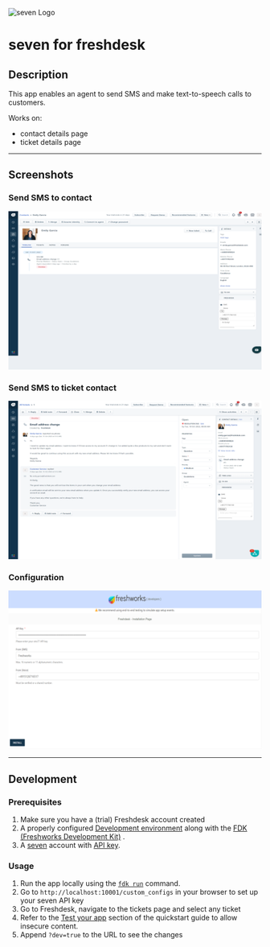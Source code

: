 ![](https://www.seven.io/wp-content/uploads/Logo.svg "seven Logo")

# seven for freshdesk

## Description

This app enables an agent to send SMS and make text-to-speech calls to customers.

Works on:

- contact details page
- ticket details page

***

## Screenshots

### Send SMS to contact

![](screenshots/contact_details.png "Send SMS to contact")

### Send SMS to ticket contact

![](screenshots/ticket_details.png "Send SMS to ticket contact")

### Configuration

![](screenshots/custom_config.png "Configuration")

***

## Development

### Prerequisites

1. Make sure you have a (trial) Freshdesk account created
2. A properly
   configured [Development environment](https://developers.freshdesk.com/v2/docs/quick-start/)
   along with
   the [FDK (Freshworks Development Kit)](https://developers.freshdesk.com/v2/docs/freshworks-cli/)
   .
3. A [seven](https://www.seven.io) account with [API key](https://help.seven.io/en/api-key-access).

### Usage

1. Run the app locally using
   the [`fdk run`](https://developers.freshdesk.com/v2/docs/freshworks-cli/#run) command.
2. Go to `http://localhost:10001/custom_configs` in your browser to set up your seven API
   key
3. Go to Freshdesk, navigate to the tickets page and select any ticket
4. Refer to
   the [Test your app](https://developers.freshdesk.com/v2/docs/quick-start/#test_your_app)
   section of the quickstart guide to allow insecure content.
5. Append `?dev=true` to the URL to see the changes
